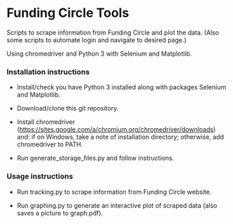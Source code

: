 # Funding Circle Tools

Scripts to scrape information from Funding Circle and plot the data. 
(Also some scripts to automate login and navigate to desired page.)

Using chromedriver and Python 3 with Selenium and Matplotlib.

### Installation instructions ###

* Install/check you have Python 3 installed along with packages Selenium and Matplotlib.

* Download/clone this git repository.

* Install chromedriver (https://sites.google.com/a/chromium.org/chromedriver/downloads) and: if on Windows, take a note of installation directory; otherwise, add chromedriver to PATH.

* Run generate_storage_files.py and follow instructions.

### Usage instructions ###

* Run tracking.py to scrape information from Funding Circle website.

* Run graphing.py to generate an interactive plot of scraped data (also saves a picture to graph.pdf).
